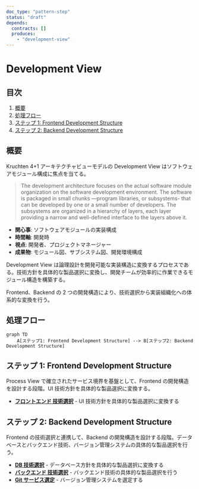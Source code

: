 ```yaml
---
doc_type: "pattern-step"
status: "draft"
depends:
  contracts: []
  produces:
    - "development-view"
---
```


# Development View

## 目次

1. [概要](#概要)
2. [処理フロー](#処理フロー)
3. [ステップ 1: Frontend Development Structure](#ステップ-1-frontend-development-structure)
4. [ステップ 2: Backend Development Structure](#ステップ-2-backend-development-structure)

## 概要

Kruchten 4+1 アーキテクチャビューモデルの Development View はソフトウェアモジュール構成に焦点を当てる。

> The development architecture focuses on the actual software module organization on the software development environment. The software is packaged in small chunks —program libraries, or subsystems- that can be developed by one or a small number of developers. The subsystems are organized in a hierarchy of layers, each layer providing a narrow and well-defined interface to the layers above it.

- **関心事**: ソフトウェアモジュールの実装構成
- **時間軸**: 開発時
- **視点**: 開発者、プロジェクトマネージャー
- **成果物**: モジュール図、サブシステム図、開発環境構成

Development View は論理設計を開発可能な実装構造に変換するプロセスである。技術方針を具体的な製品選択に変換し、開発チームが効率的に作業できるモジュール構造を構築する。

Frontend、Backend の 2 つの開発構造により、技術選択から実装組織化への体系的な変換を行う。

## 処理フロー

```mermaid
graph TD
    A[ステップ1: Frontend Development Structure] --> B[ステップ2: Backend Development Structure]
```

## ステップ 1: Frontend Development Structure

Process View で確立されたサービス境界を基盤として、Frontend の開発構造を設計する段階。UI 技術方針を具体的な製品選択に変換する。

- **[フロントエンド 技術選択](01-frontend-tech-selection/README.md)** - UI 技術方針を具体的な製品選択に変換する

## ステップ 2: Backend Development Structure

Frontend の技術選択と連携して、Backend の開発構造を設計する段階。データベースとバックエンド技術、バージョン管理システムの具体的な製品選択を行う。

- **[DB 技術選択](02-db-tech-selection/README.md)** - データベース方針を具体的な製品選択に変換する
- **[バックエンド 技術選択](03-backend-tech-selection/README.md)** - バックエンド技術の具体的な製品選択を行う
- **[Git サービス選定](04-git-service-selection/README.md)** - バージョン管理システムを選定する
